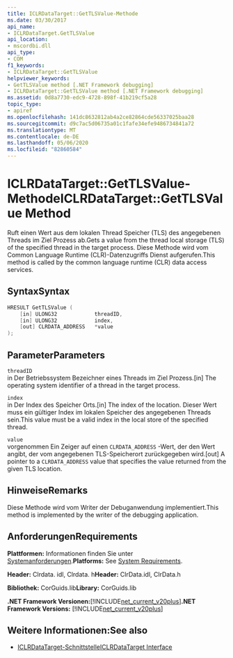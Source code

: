 ```yaml
---
title: ICLRDataTarget::GetTLSValue-Methode
ms.date: 03/30/2017
api_name:
- ICLRDataTarget.GetTLSValue
api_location:
- mscordbi.dll
api_type:
- COM
f1_keywords:
- ICLRDataTarget::GetTLSValue
helpviewer_keywords:
- GetTLSValue method [.NET Framework debugging]
- ICLRDataTarget::GetTLSValue method [.NET Framework debugging]
ms.assetid: 0d8a7730-edc9-4728-898f-41b219cf5a28
topic_type:
- apiref
ms.openlocfilehash: 141dc8632812ab4a2ce82864cde56337025baa28
ms.sourcegitcommit: d9c7ac5d06735a01c1fafe34efe9486734841a72
ms.translationtype: MT
ms.contentlocale: de-DE
ms.lasthandoff: 05/06/2020
ms.locfileid: "82860584"
---
```

# <a name="iclrdatatargetgettlsvalue-method"></a><span data-ttu-id="d5440-102">ICLRDataTarget::GetTLSValue-Methode</span><span class="sxs-lookup"><span data-stu-id="d5440-102">ICLRDataTarget::GetTLSValue Method</span></span>
<span data-ttu-id="d5440-103">Ruft einen Wert aus dem lokalen Thread Speicher (TLS) des angegebenen Threads im Ziel Prozess ab.</span><span class="sxs-lookup"><span data-stu-id="d5440-103">Gets a value from the thread local storage (TLS) of the specified thread in the target process.</span></span> <span data-ttu-id="d5440-104">Diese Methode wird vom Common Language Runtime (CLR)-Datenzugriffs Dienst aufgerufen.</span><span class="sxs-lookup"><span data-stu-id="d5440-104">This method is called by the common language runtime (CLR) data access services.</span></span>  
  
## <a name="syntax"></a><span data-ttu-id="d5440-105">Syntax</span><span class="sxs-lookup"><span data-stu-id="d5440-105">Syntax</span></span>  
  
```cpp  
HRESULT GetTLSValue (  
    [in] ULONG32            threadID,  
    [in] ULONG32            index,  
    [out] CLRDATA_ADDRESS   *value  
);  
```  
  
## <a name="parameters"></a><span data-ttu-id="d5440-106">Parameter</span><span class="sxs-lookup"><span data-stu-id="d5440-106">Parameters</span></span>  
 `threadID`  
 <span data-ttu-id="d5440-107">in Der Betriebssystem Bezeichner eines Threads im Ziel Prozess.</span><span class="sxs-lookup"><span data-stu-id="d5440-107">[in] The operating system identifier of a thread in the target process.</span></span>  
  
 `index`  
 <span data-ttu-id="d5440-108">in Der Index des Speicher Orts.</span><span class="sxs-lookup"><span data-stu-id="d5440-108">[in] The index of the location.</span></span> <span data-ttu-id="d5440-109">Dieser Wert muss ein gültiger Index im lokalen Speicher des angegebenen Threads sein.</span><span class="sxs-lookup"><span data-stu-id="d5440-109">This value must be a valid index in the local store of the specified thread.</span></span>  
  
 `value`  
 <span data-ttu-id="d5440-110">vorgenommen Ein Zeiger auf einen `CLRDATA_ADDRESS` -Wert, der den Wert angibt, der vom angegebenen TLS-Speicherort zurückgegeben wird.</span><span class="sxs-lookup"><span data-stu-id="d5440-110">[out] A pointer to a `CLRDATA_ADDRESS` value that specifies the value returned from the given TLS location.</span></span>  
  
## <a name="remarks"></a><span data-ttu-id="d5440-111">Hinweise</span><span class="sxs-lookup"><span data-stu-id="d5440-111">Remarks</span></span>  
 <span data-ttu-id="d5440-112">Diese Methode wird vom Writer der Debuganwendung implementiert.</span><span class="sxs-lookup"><span data-stu-id="d5440-112">This method is implemented by the writer of the debugging application.</span></span>  
  
## <a name="requirements"></a><span data-ttu-id="d5440-113">Anforderungen</span><span class="sxs-lookup"><span data-stu-id="d5440-113">Requirements</span></span>  
 <span data-ttu-id="d5440-114">**Plattformen:** Informationen finden Sie unter [Systemanforderungen](../../get-started/system-requirements.md).</span><span class="sxs-lookup"><span data-stu-id="d5440-114">**Platforms:** See [System Requirements](../../get-started/system-requirements.md).</span></span>  
  
 <span data-ttu-id="d5440-115">**Header:** Clrdata. idl, Clrdata. h</span><span class="sxs-lookup"><span data-stu-id="d5440-115">**Header:** ClrData.idl, ClrData.h</span></span>  
  
 <span data-ttu-id="d5440-116">**Bibliothek:** CorGuids.lib</span><span class="sxs-lookup"><span data-stu-id="d5440-116">**Library:** CorGuids.lib</span></span>  
  
 <span data-ttu-id="d5440-117">**.NET Framework Versionen:**[!INCLUDE[net_current_v20plus](../../../../includes/net-current-v20plus-md.md)]</span><span class="sxs-lookup"><span data-stu-id="d5440-117">**.NET Framework Versions:** [!INCLUDE[net_current_v20plus](../../../../includes/net-current-v20plus-md.md)]</span></span>  
  
## <a name="see-also"></a><span data-ttu-id="d5440-118">Weitere Informationen:</span><span class="sxs-lookup"><span data-stu-id="d5440-118">See also</span></span>

- [<span data-ttu-id="d5440-119">ICLRDataTarget-Schnittstelle</span><span class="sxs-lookup"><span data-stu-id="d5440-119">ICLRDataTarget Interface</span></span>](iclrdatatarget-interface.md)
